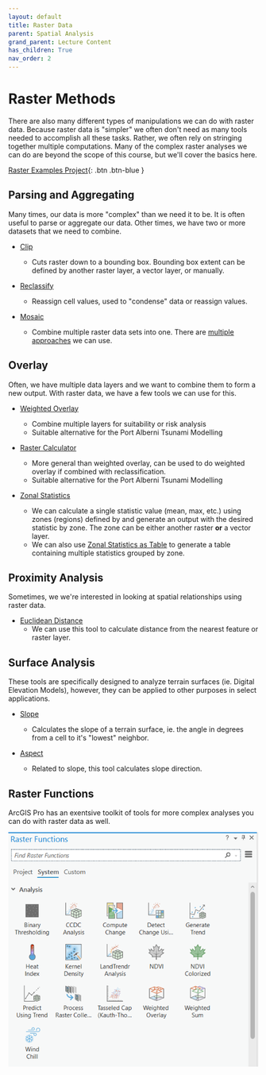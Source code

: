 ```yaml
---
layout: default
title: Raster Data
parent: Spatial Analysis
grand_parent: Lecture Content
has_children: True
nav_order: 2
---
```


# Raster Methods

There are also many different types of manipulations we can do with raster data.  Because raster data is "simpler" we often don't need as many tools needed to accomplish all these tasks.  Rather, we often rely on stringing together multiple computations.  Many of the complex raster analyses we can do are beyond the scope of this course, but we'll cover the basics here.


[Raster Examples Project](https://github.com/June-Skeeter/Module4_GEOS270/blob/main/data/RasterMethods.zip){: .btn .btn-blue }


## Parsing and Aggregating

Many times, our data is more "complex" than we need it to be.  It is often useful to parse or aggregate our data.  Other times, we have two or more datasets that we need to combine.

- [Clip](https://pro.arcgis.com/en/pro-app/latest/tool-reference/data-management/clip.htm)
	- Cuts raster down to a bounding box.  Bounding box extent can be defined by another raster layer, a vector layer, or manually.

- [Reclassify](https://pro.arcgis.com/en/pro-app/latest/tool-reference/spatial-analyst/reclassify.htm)
	- Reassign cell values, used to "condense" data or reassign values.

- [Mosaic](https://pro.arcgis.com/en/pro-app/latest/tool-reference/data-management/mosaic.htm)
	- Combine multiple raster data sets into one.  There are [multiple approaches](https://desktop.arcgis.com/en/arcmap/latest/manage-data/raster-and-images/mosaic-operators.htm) we can use.


## Overlay

Often, we have multiple data layers and we want to combine them to form a new output.  With raster data, we have a few tools we can use for this.

- [Weighted Overlay](https://desktop.arcgis.com/en/arcmap/latest/tools/spatial-analyst-toolbox/weighted-overlay.htm)
	- Combine multiple layers for suitability or risk analysis
	- Suitable alternative for the Port Alberni Tsunami Modelling

- [Raster Calculator](https://desktop.arcgis.com/en/arcmap/latest/tools/spatial-analyst-toolbox/raster-calculator.htm)
	- More general than weighted overlay, can be used to do weighted overlay if combined with reclassification.
	- Suitable alternative for the Port Alberni Tsunami Modelling


- [Zonal Statistics](https://desktop.arcgis.com/en/arcmap/latest/tools/spatial-analyst-toolbox/zonal-statistics.htm)
	- We can calculate a single statistic value (mean, max, etc.) using zones (regions) defined by and generate an output with the desired statistic by zone.  The zone can be either another raster **or** a vector layer.
	- We can also use [Zonal Statistics as Table](https://pro.arcgis.com/en/pro-app/latest/tool-reference/spatial-analyst/zonal-statistics-as-table.htm) to generate a table containing multiple statistics grouped by zone.


## Proximity Analysis

Sometimes, we we're interested in looking at spatial relationships using raster data.

- [Euclidean Distance](https://desktop.arcgis.com/en/arcmap/latest/tools/spatial-analyst-toolbox/euclidean-distance.htm)
	- We can use this tool to calculate distance from the nearest feature or raster layer.  


## Surface Analysis

These tools are specifically designed to analyze terrain surfaces (ie. Digital Elevation Models), however, they can be applied to other purposes in select applications.

- [Slope](https://desktop.arcgis.com/en/arcmap/latest/tools/spatial-analyst-toolbox/slope.htm)
	- Calculates the slope of a terrain surface, ie. the angle in degrees from a cell to it's "lowest" neighbor.

- [Aspect](https://pro.arcgis.com/en/pro-app/latest/help/analysis/raster-functions/aspect-function.htm)
	- Related to slope, this tool calculates slope direction.

## Raster Functions

ArcGIS Pro has an exentsive toolkit of tools for more complex analyses you can do with raster data as well.

<img src="docs/content/images/Raster_Functions.png">
